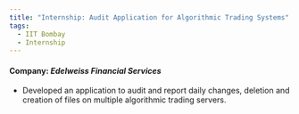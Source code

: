 ```yaml
---
title: "Internship: Audit Application for Algorithmic Trading Systems"
tags:
  - IIT Bombay
  - Internship
---
```


#### Company: *Edelweiss Financial Services*

* Developed an application to audit and report daily changes, deletion and creation of files on multiple algorithmic trading servers.
